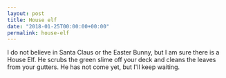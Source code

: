 ```yaml
---
layout: post
title: House elf
date: "2018-01-25T00:00:00+00:00"
permalink: house-elf
---
```


I do not believe in Santa Claus or the Easter Bunny, but I am sure there is a House Elf. He scrubs the green slime off your deck and cleans the leaves from your gutters. He has not come yet, but I'll keep waiting.
